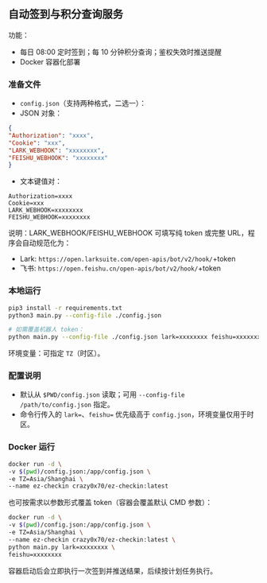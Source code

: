 ## 自动签到与积分查询服务
功能：
- 每日 08:00 定时签到；每 10 分钟积分查询；鉴权失效时推送提醒
- Docker 容器化部署
### 准备文件
- `config.json`（支持两种格式，二选一）：
- JSON 对象：
```json
{
"Authorization": "xxxx",
"Cookie": "xxx",
"LARK_WEBHOOK": "xxxxxxxx",
"FEISHU_WEBHOOK": "xxxxxxxx"
}
```
- 文本键值对：
```
Authorization=xxxx
Cookie=xxx
LARK_WEBHOOK=xxxxxxxx
FEISHU_WEBHOOK=xxxxxxxx
```
说明：LARK_WEBHOOK/FEISHU_WEBHOOK 可填写纯 token 或完整 URL，程序会自动规范化为：
- Lark: `https://open.larksuite.com/open-apis/bot/v2/hook/`+token
- 飞书: `https://open.feishu.cn/open-apis/bot/v2/hook/`+token
### 本地运行
```bash
pip3 install -r requirements.txt
python3 main.py --config-file ./config.json

# 如需覆盖机器人 token：
python main.py --config-file ./config.json lark=xxxxxxxx feishu=xxxxxxxx
```
环境变量：可指定 `TZ`（时区）。
### 配置说明
- 默认从 `$PWD/config.json` 读取；可用 `--config-file /path/to/config.json` 指定。
- 命令行传入的 `lark=`、`feishu=` 优先级高于 `config.json`，环境变量仅用于时区。
### Docker 运行
```bash
docker run -d \
-v $(pwd)/config.json:/app/config.json \
-e TZ=Asia/Shanghai \
--name ez-checkin crazy0x70/ez-checkin:latest
```
也可按需求以参数形式覆盖 token（容器会覆盖默认 CMD 参数）：
```bash
docker run -d \
-v $(pwd)/config.json:/app/config.json \
-e TZ=Asia/Shanghai \
--name ez-checkin crazy0x70/ez-checkin:latest \
python main.py lark=xxxxxxxx \
feishu=xxxxxxxx
```
容器启动后会立即执行一次签到并推送结果，后续按计划任务执行。
